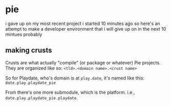 # pie
i gave up on my most recent project i started 10 minutes ago so here's an attempt to make a developer environment that i will give up on in the next 10 mintues probably

## making crusts
Crusts are what actually "compile" (or package or whatever) Pie projects. They are organized like so:
`<tld>.<domain name>.<crust name>`

So for Playdate, who's domain is at `play.date`, it's named like this:
`date.play.playdate_pie`

From there's one more submodule, which is the platform. i.e., `date.play.playdate_pie.playdate`. 